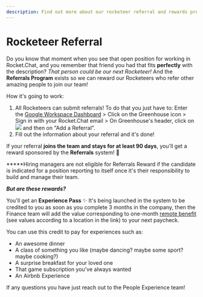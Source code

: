 ```yaml
---
description: Find out more about our rocketeer referral and rewards program!
---
```


# Rocketeer Referral

Do you know that moment when you see that open position for working in Rocket.Chat, and you remember that friend you had that fits **perfectly** with the description? _That person could be our next Rocketeer!_ And the **Referrals Program** exists so we can reward our Rocketeers who refer other amazing people to join our team!

How it's going to work:

1. All Rocketeers can submit referrals! To do that you just have to: Enter the [Google Workspace Dashboard](https://workspace.google.com/dashboard) > Click on the Greenhouse icon > Sign in with your Rocket.Chat email > On Greenhouse's header, click on![](<../../.gitbook/assets/image (18) (4) (2) (1) (12).png>) and then on "Add a Referral".
2. Fill out the information about your referral and it's done!

If your referral **joins the team and stays for at least 90 days**, you'll get a reward sponsored by the **Referrals** system! **🍾**

**\***Hiring managers are not eligible for Referrals Reward if the candidate is indicated for a position reporting to itself once it's their responsibility to build and manage their team.

_**But are these rewards?**_

You'll get an **Experience Pass** ✨ It's being launched in the system to be credited to you as soon as you complete 3 months in the company, then the Finance team will add the value corresponding to one-month [remote benefit](https://handbook.rocket.chat/company/people/entering-rocket.chat/benefits/remote-benefit) (see values according to a location in the link) to your next paycheck.

You can use this credit to pay for experiences such as:

* An awesome dinner
* A class of something you like (maybe dancing? maybe some sport? maybe cooking?)
* A surprise breakfast for your loved one
* That game subscription you've always wanted
* An Airbnb Experience

If any questions you have just reach out to the People Experience team!
